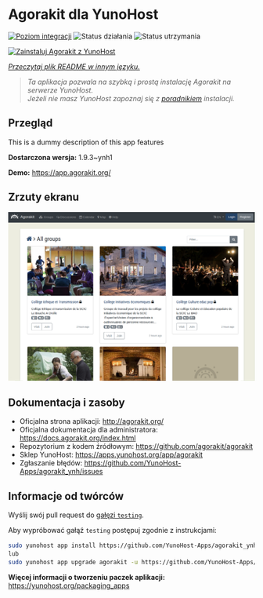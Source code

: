 <!--
To README zostało automatycznie wygenerowane przez <https://github.com/YunoHost/apps/tree/master/tools/readme_generator>
Nie powinno być ono edytowane ręcznie.
-->

# Agorakit dla YunoHost

[![Poziom integracji](https://apps.yunohost.org/badge/integration/agorakit)](https://ci-apps.yunohost.org/ci/apps/agorakit/)
![Status działania](https://apps.yunohost.org/badge/state/agorakit)
![Status utrzymania](https://apps.yunohost.org/badge/maintained/agorakit)

[![Zainstaluj Agorakit z YunoHost](https://install-app.yunohost.org/install-with-yunohost.svg)](https://install-app.yunohost.org/?app=agorakit)

*[Przeczytaj plik README w innym języku.](./ALL_README.md)*

> *Ta aplikacja pozwala na szybką i prostą instalację Agorakit na serwerze YunoHost.*  
> *Jeżeli nie masz YunoHost zapoznaj się z [poradnikiem](https://yunohost.org/install) instalacji.*

## Przegląd

This is a dummy description of this app features


**Dostarczona wersja:** 1.9.3~ynh1

**Demo:** <https://app.agorakit.org/>

## Zrzuty ekranu

![Zrzut ekranu z Agorakit](./doc/screenshots/screenshot.png)

## Dokumentacja i zasoby

- Oficjalna strona aplikacji: <http://agorakit.org/>
- Oficjalna dokumentacja dla administratora: <https://docs.agorakit.org/index.html>
- Repozytorium z kodem źródłowym: <https://github.com/agorakit/agorakit>
- Sklep YunoHost: <https://apps.yunohost.org/app/agorakit>
- Zgłaszanie błędów: <https://github.com/YunoHost-Apps/agorakit_ynh/issues>

## Informacje od twórców

Wyślij swój pull request do [gałęzi `testing`](https://github.com/YunoHost-Apps/agorakit_ynh/tree/testing).

Aby wypróbować gałąź `testing` postępuj zgodnie z instrukcjami:

```bash
sudo yunohost app install https://github.com/YunoHost-Apps/agorakit_ynh/tree/testing --debug
lub
sudo yunohost app upgrade agorakit -u https://github.com/YunoHost-Apps/agorakit_ynh/tree/testing --debug
```

**Więcej informacji o tworzeniu paczek aplikacji:** <https://yunohost.org/packaging_apps>
